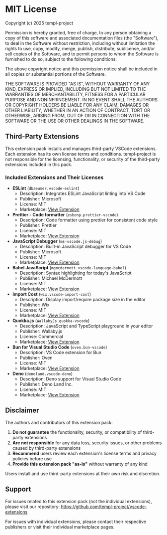 # MIT License

Copyright (c) 2025 templ-project

Permission is hereby granted, free of charge, to any person obtaining a copy
of this software and associated documentation files (the "Software"), to deal
in the Software without restriction, including without limitation the rights
to use, copy, modify, merge, publish, distribute, sublicense, and/or sell
copies of the Software, and to permit persons to whom the Software is
furnished to do so, subject to the following conditions:

The above copyright notice and this permission notice shall be included in all
copies or substantial portions of the Software.

THE SOFTWARE IS PROVIDED "AS IS", WITHOUT WARRANTY OF ANY KIND, EXPRESS OR
IMPLIED, INCLUDING BUT NOT LIMITED TO THE WARRANTIES OF MERCHANTABILITY,
FITNESS FOR A PARTICULAR PURPOSE AND NONINFRINGEMENT. IN NO EVENT SHALL THE
AUTHORS OR COPYRIGHT HOLDERS BE LIABLE FOR ANY CLAIM, DAMAGES OR OTHER
LIABILITY, WHETHER IN AN ACTION OF CONTRACT, TORT OR OTHERWISE, ARISING FROM,
OUT OF OR IN CONNECTION WITH THE SOFTWARE OR THE USE OR OTHER DEALINGS IN THE
SOFTWARE.

## Third-Party Extensions

This extension pack installs and manages third-party VSCode extensions. Each extension has its own license terms and conditions. templ-project is not responsible for the licensing, functionality, or security of the third-party extensions included in this pack.

### Included Extensions and Their Licenses

- **ESLint** (`dbaeumer.vscode-eslint`)
  - Description: Integrates ESLint JavaScript linting into VS Code
  - Publisher: Microsoft
  - License: MIT
  - Marketplace: [View Extension](https://open-vsx.org/extension/dbaeumer/vscode-eslint)
- **Prettier - Code formatter** (`esbenp.prettier-vscode`)
  - Description: Code formatter using prettier for consistent code style
  - Publisher: Prettier
  - License: MIT
  - Marketplace: [View Extension](https://open-vsx.org/extension/esbenp/prettier-vscode)
- **JavaScript Debugger** (`ms-vscode.js-debug`)
  - Description: Built-in JavaScript debugger for VS Code
  - Publisher: Microsoft
  - License: MIT
  - Marketplace: [View Extension](https://open-vsx.org/extension/ms-vscode/js-debug)
- **Babel JavaScript** (`mgmcdermott.vscode-language-babel`)
  - Description: Syntax highlighting for today&#x27;s JavaScript
  - Publisher: Michael McDermott
  - License: MIT
  - Marketplace: [View Extension](https://open-vsx.org/extension/mgmcdermott/vscode-language-babel)
- **Import Cost** (`wix.vscode-import-cost`)
  - Description: Display import/require package size in the editor
  - Publisher: Wix
  - License: MIT
  - Marketplace: [View Extension](https://open-vsx.org/extension/wix/vscode-import-cost)
- **Quokka.js** (`WallabyJs.quokka-vscode`)
  - Description: JavaScript and TypeScript playground in your editor
  - Publisher: Wallaby.js
  - License: Commercial
  - Marketplace: [View Extension](https://open-vsx.org/extension/WallabyJs/quokka-vscode)
- **Bun for Visual Studio Code** (`oven.bun-vscode`)
  - Description: VS Code extension for Bun
  - Publisher: Oven
  - License: MIT
  - Marketplace: [View Extension](https://open-vsx.org/extension/oven/bun-vscode)
- **Deno** (`denoland.vscode-deno`)
  - Description: Deno support for Visual Studio Code
  - Publisher: Deno Land Inc.
  - License: MIT
  - Marketplace: [View Extension](https://open-vsx.org/extension/denoland/vscode-deno)

## Disclaimer

The authors and contributors of this extension pack:

1. **Do not guarantee** the functionality, security, or compatibility of third-party extensions
2. **Are not responsible** for any data loss, security issues, or other problems caused by third-party extensions
3. **Recommend** users review each extension's license terms and privacy policies before use
4. **Provide this extension pack "as-is"** without warranty of any kind

Users install and use third-party extensions at their own risk and discretion.

## Support

For issues related to this extension pack (not the individual extensions), please visit our repository:
https://github.com/templ-project/vscode-extensions

For issues with individual extensions, please contact their respective publishers or visit their individual marketplace pages.
